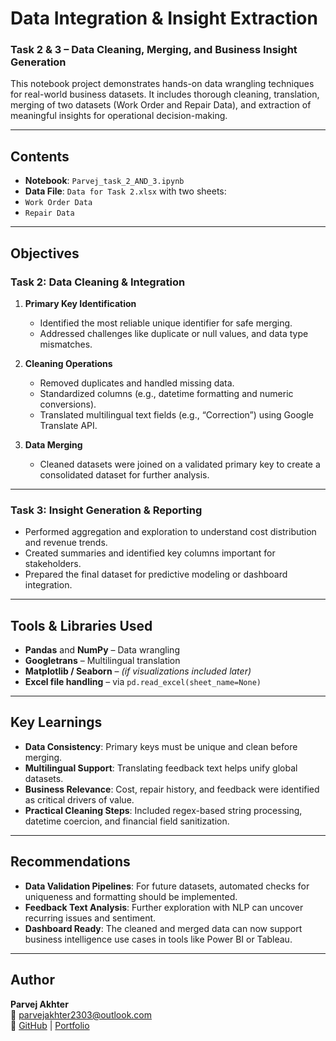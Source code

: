 
#  Data Integration & Insight Extraction  
### Task 2 & 3 – Data Cleaning, Merging, and Business Insight Generation

This notebook project demonstrates hands-on data wrangling techniques for real-world business datasets. It includes thorough cleaning, translation, merging of two datasets (Work Order and Repair Data), and extraction of meaningful insights for operational decision-making.

---

## Contents

-  **Notebook**: `Parvej_task_2_AND_3.ipynb`  
-  **Data File**: `Data for Task 2.xlsx` with two sheets:
  - `Work Order Data`
  - `Repair Data`

---

##  Objectives

###  Task 2: Data Cleaning & Integration
1. **Primary Key Identification**
   - Identified the most reliable unique identifier for safe merging.
   - Addressed challenges like duplicate or null values, and data type mismatches.

2. **Cleaning Operations**
   - Removed duplicates and handled missing data.
   - Standardized columns (e.g., datetime formatting and numeric conversions).
   - Translated multilingual text fields (e.g., “Correction”) using Google Translate API.

3. **Data Merging**
   - Cleaned datasets were joined on a validated primary key to create a consolidated dataset for further analysis.

---

###  Task 3: Insight Generation & Reporting

- Performed aggregation and exploration to understand cost distribution and revenue trends.
- Created summaries and identified key columns important for stakeholders.
- Prepared the final dataset for predictive modeling or dashboard integration.

---

##  Tools & Libraries Used

- **Pandas** and **NumPy** – Data wrangling
- **Googletrans** – Multilingual translation
- **Matplotlib / Seaborn** – *(if visualizations included later)*
- **Excel file handling** – via `pd.read_excel(sheet_name=None)`

---

##  Key Learnings

- **Data Consistency**: Primary keys must be unique and clean before merging.
- **Multilingual Support**: Translating feedback text helps unify global datasets.
- **Business Relevance**: Cost, repair history, and feedback were identified as critical drivers of value.
- **Practical Cleaning Steps**: Included regex-based string processing, datetime coercion, and financial field sanitization.

---

##  Recommendations

- **Data Validation Pipelines**: For future datasets, automated checks for uniqueness and formatting should be implemented.
- **Feedback Text Analysis**: Further exploration with NLP can uncover recurring issues and sentiment.
- **Dashboard Ready**: The cleaned and merged data can now support business intelligence use cases in tools like Power BI or Tableau.

---

##  Author

**Parvej Akhter**  
📧 parvejakhter2303@outlook.com  
🔗 [GitHub](https://github.com/parvej8461) | [Portfolio](https://parvej8461.github.io/)

